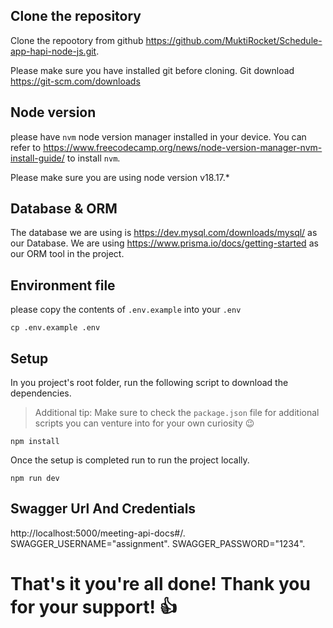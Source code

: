 ## Clone the repository

Clone the repootory from github https://github.com/MuktiRocket/Schedule-app-hapi-node-js.git.

Please make sure you have installed git before cloning.
Git download https://git-scm.com/downloads

## Node version

please have `nvm` node version manager installed in your device. You can refer to https://www.freecodecamp.org/news/node-version-manager-nvm-install-guide/ to install `nvm`.

Please make sure you are using node version v18.17.\*

## Database & ORM

The database we are using is https://dev.mysql.com/downloads/mysql/ as our Database.
We are using https://www.prisma.io/docs/getting-started as our ORM tool in the project.

## Environment file

please copy the contents of `.env.example` into your `.env`

    cp .env.example .env

## Setup

In you project's root folder, run the following script to download the dependencies.

> Additional tip: Make sure to check the `package.json` file for additional scripts you can venture into for your own curiosity 😉

    npm install

Once the setup is completed run to run the project locally.

    npm run dev

## Swagger Url And Credentials

http://localhost:5000/meeting-api-docs#/.
SWAGGER_USERNAME="assignment".
SWAGGER_PASSWORD="1234".

# That's it you're all done! Thank you for your support! 👍
